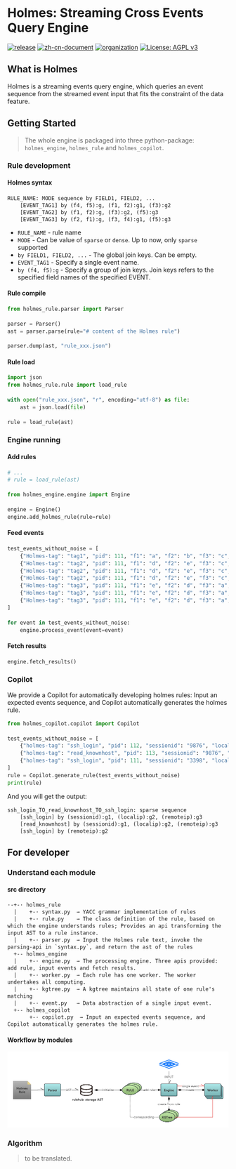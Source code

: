 # Holmes: Streaming Cross Events Query Engine

[![release](https://img.shields.io/badge/Latest_release-v1.2.0_alpha-red.svg)](https://github.com/Amber-Security/X-EQL/releases/tag/v1.2.0-alpha)
[![zh-cn-document](https://img.shields.io/badge/Document-Chinese_version-green.svg)](./README.zh-cn.md)
[![organization](https://img.shields.io/badge/Organization-Amber_Security-yellow.svg)](https://github.com/Amber-Security)
[![License: AGPL v3](https://img.shields.io/badge/License-AGPL%20v3-blue.svg)](https://www.gnu.org/licenses/agpl-3.0)

## What is Holmes

Holmes is a streaming events query engine, which queries an event sequence from the streamed event input that fits the constraint of the data feature.

## Getting Started

> The whole engine is packaged into three python-package: `holmes_engine`, `holmes_rule` and `holmes_copilot`.

### Rule development

#### Holmes syntax

```
RULE_NAME: MODE sequence by FIELD1, FIELD2, ...
    [EVENT_TAG1] by (f4, f5):g, (f1, f2):g1, (f3):g2
    [EVENT_TAG2] by (f1, f2):g, (f3):g2, (f5):g3
    [EVENT_TAG3] by (f2, f1):g, (f3, f4):g1, (f5):g3
```

* `RULE_NAME` - rule name
* `MODE` - Can be value of `sparse` or `dense`. Up to now, only `sparse` supported
* `by FIELD1, FIELD2, ...` - The global join keys. Can be empty.
* `EVENT_TAG1` - Specify a single event name.
* `by (f4, f5):g` - Specify a group of join keys. Join keys refers to the specified field names of the specified EVENT.


#### Rule compile

```Python
from holmes_rule.parser import Parser

parser = Parser()
ast = parser.parse(rule="# content of the Holmes rule")

parser.dump(ast, "rule_xxx.json")
```

#### Rule load

```Python
import json
from holmes_rule.rule import load_rule

with open("rule_xxx.json", "r", encoding="utf-8") as file:
    ast = json.load(file)

rule = load_rule(ast)
```

### Engine running

#### Add rules

```Python
# ...
# rule = load_rule(ast)

from holmes_engine.engine import Engine

engine = Engine()
engine.add_holmes_rule(rule=rule)
```

#### Feed events

```Python
test_events_without_noise = [
    {"Holmes-tag": "tag1", "pid": 111, "f1": "a", "f2": "b", "f3": "c", "f4": "d", "f5": "e", "time": 1},
    {"Holmes-tag": "tag2", "pid": 111, "f1": "d", "f2": "e", "f3": "c", "f4": " ", "f5": "x", "time": 10},
    {"Holmes-tag": "tag2", "pid": 111, "f1": "d", "f2": "e", "f3": "c", "f4": " ", "f5": "y", "time": 11},
    {"Holmes-tag": "tag2", "pid": 111, "f1": "d", "f2": "e", "f3": "c", "f4": " ", "f5": "x", "time": 12},
    {"Holmes-tag": "tag3", "pid": 111, "f1": "e", "f2": "d", "f3": "a", "f4": "b", "f5": "y", "time": 20},
    {"Holmes-tag": "tag3", "pid": 111, "f1": "e", "f2": "d", "f3": "a", "f4": "b", "f5": "x", "time": 21},
    {"Holmes-tag": "tag3", "pid": 111, "f1": "e", "f2": "d", "f3": "a", "f4": "b", "f5": "y", "time": 22},
]

for event in test_events_without_noise:
    engine.process_event(event=event)
```

#### Fetch results

```Python
engine.fetch_results()
```
### Copilot

We provide a Copilot for automatically developing holmes rules: Input an expected events sequence, and Copilot automatically generates the holmes rule.

```Python
from holmes_copilot.copilot import Copilot

test_events_without_noise = [
    {"holmes-tag": "ssh_login", "pid": 112, "sessionid": "9876", "localip": "10.2.3.4", "remoteip": "10.2.3.9", "f4": " ", "f5": "x", "time": 10},
    {"holmes-tag": "read_knownhost", "pid": 113, "sessionid": "9876", "localip": "10.2.3.4", "remoteip": "10.2.3.9", "f4": "-", "f5": "z", "time": 12},
    {"holmes-tag": "ssh_login", "pid": 111, "sessionid": "3398", "localip": "10.2.3.5", "remoteip": "10.2.3.4", "f4": "b", "f5": "y", "time": 22},
]
rule = Copilot.generate_rule(test_events_without_noise)
print(rule)
```
And you will get the output:
```
ssh_login_TO_read_knownhost_TO_ssh_login: sparse sequence 
    [ssh_login] by (sessionid):g1, (localip):g2, (remoteip):g3
    [read_knownhost] by (sessionid):g1, (localip):g2, (remoteip):g3
    [ssh_login] by (remoteip):g2
```

## For developer

### Understand each module

#### src directory

```
·-+-· holmes_rule
  |    +-· syntax.py  → YACC grammar implementation of rules
  |    +-· rule.py    → The class definition of the rule, based on which the engine understands rules; Provides an api transforming the input AST to a rule instance.
  |    +-· parser.py  → Input the Holmes rule text, invoke the parsing-api in `syntax.py`, and return the ast of the rules
  +-- holmes_engine
  |    +-· engine.py  → The processing engine. Three apis provided: add rule, input events and fetch results.
  |    +-· worker.py  → Each rule has one worker. The worker undertakes all computing.
  |    +-· kgtree.py  → A kgtree maintains all state of one rule's matching
  |    +-· event.py   → Data abstraction of a single input event.
  +-- holmes_copilot
       +-· copilot.py  → Input an expected events sequence, and Copilot automatically generates the holmes rule.
```

#### Workflow by modules

![workflow](./doc/workflow.png)

### Algorithm

> to be translated.
